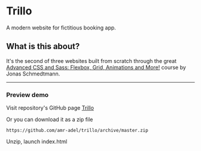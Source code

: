 # Trillo

A modern website for fictitious booking app.

## What is this about?

It's the second of three websites built from scratch through the great [Advanced CSS and Sass: Flexbox, Grid, Animations and More!](https://www.udemy.com/advanced-css-and-sass/) course by Jonas Schmedtmann.
***

### Preview demo

Visit repository's GitHub page [Trillo](https://amr-adel.github.io/trillo/)

Or you can download it as a zip file 

```
https://github.com/amr-adel/trillo/archive/master.zip
```
Unzip, launch index.html

